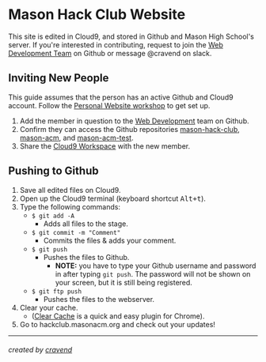 # Mason Hack Club Website

This site is edited in Cloud9, and stored in Github and Mason High School's server. If you're interested in contributing, request to join the [Web Development Team](https://github.com/orgs/Mason-Development/teams/web-development) on Github or message @cravend on slack.

## Inviting New People

This guide assumes that the person has an active Github and Cloud9 account. Follow the [Personal Website workshop](https://workshops.hackclub.com/personal_website/) to get set up.

1. Add the member in question to the [Web Development](https://github.com/orgs/Mason-Development/teams/web-development) team on Github.
2. Confirm they can access the Github repositories [mason-hack-club](https://github.com/Mason-Development/mason-hack-club), [mason-acm](https://github.com/Mason-Development/mason-acm), and [mason-acm-test](https://github.com/Mason-Development/mason-acm-test).
3. Share the [Cloud9 Workspace](https://ide.c9.io/cravend/mason-hack-club) with the new member.

## Pushing to Github

1. Save all edited files on Cloud9. 
2. Open up the Cloud9 terminal (keyboard shortcut <kbd>Alt+t</kbd>).
3. Type the following commands:
    - `$ git add -A`
      - Adds all files to the stage.
    - `$ git commit -m "Comment"`
      - Commits the files & adds your comment.
    - `$ git push`
      - Pushes the files to Github.
        - **NOTE:** you have to type your Github username and password in after typing `git push`. The password will not be shown on your screen, but it is still being registered.
    - `$ git ftp push`
      - Pushes the files to the webserver.
4. Clear your cache.
    - ([Clear Cache](https://chrome.google.com/webstore/detail/clear-cache/cppjkneekbjaeellbfkmgnhonkkjfpdn?utm_source=chrome-app-launcher-info-dialog) is a quick and easy plugin for Chrome).
5. Go to hackclub.masonacm.org and check out your updates!

---

###### created by [cravend](https://github.com/cravend)